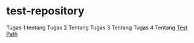 # test-repository

Tugas 1 tentang
Tugas 2 Tentang
Tugas 3 Tentang
Tugas 4 Tentang
[Test Path](https://github.com/alfifarikh/alfibatch8/blob/master/src/test/java/qaautomation/march2022/AppTestAfterPageFactory.java)
